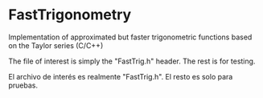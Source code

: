 # FastTrigonometry
Implementation of approximated but faster trigonometric functions based on the Taylor series (C/C++)

The file of interest is simply the "FastTrig.h" header. The rest is for testing.

El archivo de interés es realmente "FastTrig.h". El resto es solo para pruebas.
